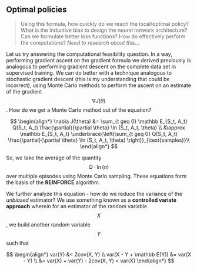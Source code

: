 ## Optimal policies

> Using this formula, how quickly do we reach the local/optimal policy? What is the inductive bias to design the neural network architecture? Can we formulate better loss functions? How do effectively perform the computations?
> *Need to research about this…*

Let us try answering the computational feasibility question. In a way, performing gradient ascent on the gradient formula we derived previously is analogous to performing gradient descent on the complete data set in supervised training. We can do better with a technique analogous to stochastic gradient descent (this is my understanding that could be incorrect), using Monte Carlo methods to perform the ascent on an estimate of the gradient $$\nabla J(\theta)$$. How do we get a Monte Carlo method out of the equation?

$$
\begin{align*}
    \nabla J(\theta) &= \sum_{t geq 0} \mathbb E_{S_t, A_t} Q(S_t, A_t) \frac{\partial}{\partial \theta} \ln (S_t, A_t, \theta) \\
    &\approx \mathbb E_{S_t, A_t} \underbrace{\left(\sum_{t geq 0}  Q(S_t, A_t) \frac{\partial}{\partial \theta} \ln (S_t, A_t, \theta) \right)}_{\text{samples}}\\
\end{align*}
$$

So, we take the average of the quantity $$Q \cdot \ln (\pi)$$ over multiple episodes using Monte Carlo sampling. These equations form the basis of the **REINFORCE** algorithm.

We further analyze this equation - how do we reduce the variance of the _unbiased_ estimator? We use something known as a **controlled variate approach** wherein for an estimator of the random variable $$X$$, we build another random variable $$Y$$ such that 

$$
\begin{align*}
    var(Y) &< 2cov(X, Y) \\
    var(X - Y + \mathbb E(Y)) &= var(X - Y) \\
    &= var(X) + var(Y) - 2cov(X, Y) < var(X)
\end{align*}
$$

